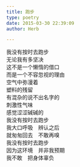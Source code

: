```yaml
---  
title: 跑步  
type: poetry  
date: 2015-03-30 22:39:09  
author: Herb  

---  
```

我没有按时去跑步  
无论我有多坚决  
这不是一个懒惰的借口  
而是一个不容忽视的理由  
空气中弥漫着  
塑料的残留  
有混杂的说不出名字的  
刺激性气味  
感觉涩涩碱碱的  
我没有按时去跑步  
我大口呼吸　辨认之后  
就匆匆回去　不敢再嗅  
我没有按时去跑步  
因为这环境　并非我预期  
我不敢　把身体辜负